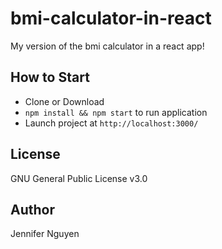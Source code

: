 # bmi-calculator-in-react
My version of the bmi calculator in a react app!

## How to Start
- Clone or Download
- `npm install && npm start` to run application
- Launch project at `http://localhost:3000/`

## License
GNU General Public License v3.0

## Author
Jennifer Nguyen